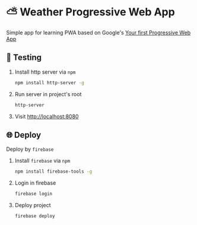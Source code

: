 # ⛅ Weather Progressive Web App

Simple app for learning PWA based on Google's [Your first Progressive Web App](https://codelabs.developers.google.com/codelabs/your-first-pwapp/)

## 🧪 Testing

1) Install http server via `npm`

    ```bash
    npm install http-server -g
    ```

2) Run server in project's root

    ```bash
    http-server
    ```

3) Visit [http://localhost:8080](http://localhost:8080)

## 🌐 Deploy

Deploy by `firebase`

1) Install `firebase` via `npm`

    ```bash
    npm install firebase-tools -g
    ```

2) Login in firebase

    ```bash
    firebase login
    ```

3) Deploy project

    ```bash
    firebase deploy
    ```
